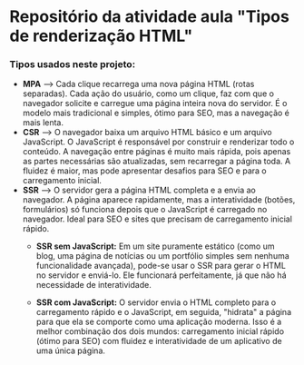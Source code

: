 # Repositório da atividade aula "Tipos de renderização HTML"

<h3>Tipos usados neste projeto:</h3>

<ul>
<li> <strong>MPA</strong> --> Cada clique recarrega uma nova página HTML (rotas separadas). Cada ação do usuário, como um clique, faz com que o navegador solicite e carregue uma página inteira nova do servidor. É o modelo mais tradicional e simples, ótimo para SEO, mas a navegação é mais lenta.
  
<li> <strong>CSR</strong> --> O navegador baixa um arquivo HTML básico e um arquivo JavaScript. O JavaScript é responsável por construir e renderizar todo o conteúdo. A navegação entre páginas é muito mais rápida, pois apenas as partes necessárias são atualizadas, sem recarregar a página toda. A fluidez é maior, mas pode apresentar desafios para SEO e para o carregamento inicial.
  
<li> <strong>SSR</strong> --> O servidor gera a página HTML completa e a envia ao navegador. A página aparece rapidamente, mas a interatividade (botões, formulários) só funciona depois que o JavaScript é carregado no navegador. Ideal para SEO e sites que precisam de carregamento inicial rápido. <br>
  
  - <strong>SSR sem JavaScript:</strong> Em um site puramente estático (como um blog, uma página de notícias ou um portfólio simples sem nenhuma funcionalidade avançada), pode-se usar o SSR para gerar o HTML no servidor e enviá-lo. Ele funcionará perfeitamente, já que não há necessidade de interatividade. <br>
  
  - <strong>SSR com JavaScript:</strong> O servidor envia o HTML completo para o carregamento rápido e o JavaScript, em seguida, "hidrata" a página para que ela se comporte como uma aplicação moderna. Isso é a melhor combinação dos dois mundos: carregamento inicial rápido (ótimo para SEO) com fluidez e interatividade de um aplicativo de uma única página.
</ul>
